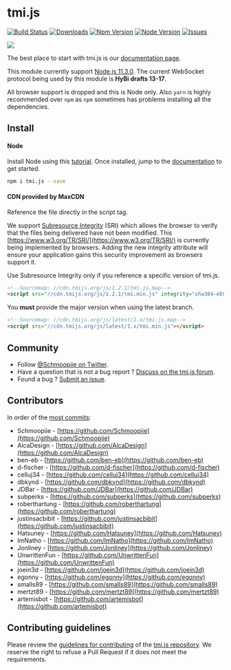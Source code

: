 # tmi.js
[![Build Status](https://secure.travis-ci.org/tmijs/tmi.js.png?branch=master)](https://travis-ci.org/tmijs/tmi.js) [![Downloads](https://img.shields.io/npm/dm/tmi.js.svg?style=flat)](https://www.npmjs.org/package/tmi.js) [![Npm Version](https://img.shields.io/npm/v/tmi.js.svg?style=flat)](https://www.npmjs.org/package/tmi.js) [![Node Version](https://img.shields.io/node/v/tmi.js.svg?style=flat)](https://www.npmjs.org/package/tmi.js) [![Issues](https://img.shields.io/github/issues/tmijs/tmi.js.svg?style=flat)](https://github.com/tmijs/tmi.js/issues)

![](https://i.imgur.com/vsdO7N5.png)

The best place to start with tmi.js is our [documentation page](https://docs.tmijs.org/).

This module currently support [Node.js 11.3.0](https://nodejs.org/en/download/). The current WebSocket protocol being used by this module is **HyBi drafts 13-17**.

All browser support is dropped and this is Node only.  Also `yarn` is highly recommended over `npm` as `npm` sometimes has problems installing all the dependencies.

## Install

#### Node

Install Node using this [tutorial](https://www.npmjs.com/package/tmi.js/tutorial). Once installed, jump to the [documentation](https://docs.tmijs.org/) to get started.

~~~ bash
npm i tmi.js --save
~~~

#### CDN provided by MaxCDN

Reference the file directly in the script tag.

We support [Subresource Integrity](https://developer.mozilla.org/en-US/docs/Web/Security/Subresource_Integrity) (SRI) which allows the browser to verify that the files being delivered have not been modified. This [https://www.w3.org/TR/SRI/](https://www.w3.org/TR/SRI/) is currently being implemented by browsers. Adding the new integrity attribute will ensure your application gains this security improvement as browsers support it.

Use Subresource Integrity only if you reference a specific version of tmi.js.

~~~ html
<!--Sourcemap: //cdn.tmijs.org/js/1.2.1/tmi.js.map-->
<script src="//cdn.tmijs.org/js/1.2.1/tmi.min.js" integrity="sha384-eE0n7sm1W7DOUI2Xh5I4qSpZTe6hupAO0ovLfqEy0yVJtGRBNfssdmjbJhEYm6Bw" crossorigin="anonymous"></script>
~~~

You **must** provide the major version when using the latest branch.

~~~ html
<!--Sourcemap: //cdn.tmijs.org/js/latest/1.x/tmi.js.map-->
<script src="//cdn.tmijs.org/js/latest/1.x/tmi.min.js"></script>
~~~

## Community

- Follow [@Schmoopiie on Twitter](https://twitter.com/Schmoopiie).
- Have a question that is not a bug report ? [Discuss on the tmi.js forum](http://www.tmijs.org/forums/).
- Found a bug ? [Submit an issue](https://github.com/tmijs/tmi.js/issues/new).

## Contributors

In order of the [most commits](https://github.com/tmijs/tmi.js/graphs/contributors):

- Schmoopiie - [https://github.com/Schmoopiie](https://github.com/Schmoopiie)
- AlcaDesign - [https://github.com/AlcaDesign](https://github.com/AlcaDesign)
- ben-eb - [https://github.com/ben-eb](https://github.com/ben-eb)
- d-fischer - [https://github.com/d-fischer](https://github.com/d-fischer)
- celluj34 - [https://github.com/celluj34](https://github.com/celluj34)
- dbkynd - [https://github.com/dbkynd](https://github.com/dbkynd)
- JDBar - [https://github.com/JDBar](https://github.com/JDBar)
- subperks - [https://github.com/subperks](https://github.com/subperks)
- roberthartung - [https://github.com/roberthartung](https://github.com/roberthartung)
- justinsacbibit - [https://github.com/justinsacbibit](https://github.com/justinsacbibit)
- Hatsuney - [https://github.com/Hatsuney](https://github.com/Hatsuney)
- ImNatho - [https://github.com/ImNatho](https://github.com/ImNatho)
- Jonliney - [https://github.com/Jonliney](https://github.com/Jonliney)
- UnwrittenFun - [https://github.com/UnwrittenFun](https://github.com/UnwrittenFun)
- joein3d - [https://github.com/joein3d](https://github.com/joein3d)
- egonny - [https://github.com/egonny](https://github.com/egonny)
- smalls89 - [https://github.com/smalls89](https://github.com/smalls89)
- mertzt89 - [https://github.com/mertzt89](https://github.com/mertzt89)
- artemisbot - [https://github.com/artemisbot](https://github.com/artemisbot)

## Contributing guidelines

Please review the [guidelines for contributing](https://github.com/tmijs/tmi.js/blob/master/CONTRIBUTING.md) of the [tmi.js repository](https://github.com/tmijs/tmi.js). We reserve the right to refuse a Pull Request if it does not meet the requirements.
